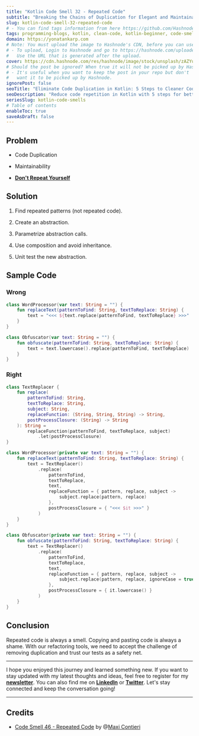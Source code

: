 ```yaml
---
title: "Kotlin Code Smell 32 - Repeated Code"
subtitle: "Breaking the Chains of Duplication for Elegant and Maintainable Code"
slug: kotlin-code-smell-32-repeated-code
# - You can find tags information from here https://github.com/Hashnode/support/blob/main/misc/tags.json
tags: programming-blogs, kotlin, clean-code, kotlin-beginner, code-smell-1
domain: https://yonatankarp.com
# Note: You must upload the image to Hashnode's CDN, before you can use it here.
# - To upload, Login to Hashnode and go to https://hashnode.com/uploader
#   Use the URL that is generated after the upload.
cover: https://cdn.hashnode.com/res/hashnode/image/stock/unsplash/zAZYuch7deE/upload/105e5b048e80b9419b301810cc15e656.jpeg
# Should the post be ignored? When true it will not be picked up by Hashnode.
# - It's useful when you want to keep the post in your repo but don't
#   want it to be picked up by Hashnode.
ignorePost: false
seoTitle: "Eliminate Code Duplication in Kotlin: 5 Steps to Cleaner Code"
seoDescription: "Reduce code repetition in Kotlin with 5 steps for better quality, maintainability, and adherence to the DRY principle."
seriesSlug: kotlin-code-smells
# Table of contents
enableToc: true
saveAsDraft: false
---
```


## Problem

* Code Duplication
    
* Maintainability
    
* [**Don't Repeat Yourself**](https://en.wikipedia.org/wiki/Don%27t_repeat_yourself)
    

## Solution

1. Find repeated patterns (not repeated code).
    
2. Create an abstraction.
    
3. Parametrize abstraction calls.
    
4. Use composition and avoid inheritance.
    
5. Unit test the new abstraction.
    

## Sample Code

### Wrong

```kotlin
class WordProcessor(var text: String = "") {
    fun replaceText(patternToFind: String, textToReplace: String) {
        text = "<<< ${text.replace(patternToFind, textToReplace} >>>"
    }
}

class Obfuscator(var text: String = "") {
    fun obfuscate(patternToFind: String, textToReplace: String) {
        text = text.lowercase().replace(patternToFind, textToReplace)
    }
}
```

### Right

```kotlin
class TextReplacer {
    fun replace(
        patternToFind: String,
        textToReplace: String,
        subject: String,
        replaceFunction: (String, String, String) -> String,
        postProcessClosure: (String) -> String
    ): String =
        replaceFunction(patternToFind, textToReplace, subject)
            .let(postProcessClosure)
}

class WordProcessor(private var text: String = "") {
    fun replaceText(patternToFind: String, textToReplace: String) {
        text = TextReplacer()
            .replace(
                patternToFind,
                textToReplace,
                text,
                replaceFunction = { pattern, replace, subject ->
                    subject.replace(pattern, replace)
                },
                postProcessClosure = { "<<< $it >>>" }
            )
    }
}

class Obfuscator(private var text: String = "") {
    fun obfuscate(patternToFind: String, textToReplace: String) {
        text = TextReplacer()
            .replace(
                patternToFind,
                textToReplace,
                text,
                replaceFunction = { pattern, replace, subject ->
                    subject.replace(pattern, replace, ignoreCase = true)
                },
                postProcessClosure = { it.lowercase() }
            )
    }
}
```

## Conclusion

Repeated code is always a smell. Copying and pasting code is always a shame. With our refactoring tools, we need to accept the challenge of removing duplication and trust our tests as a safety net.

---

I hope you enjoyed this journey and learned something new. If you want to stay updated with my latest thoughts and ideas, feel free to register for my [**newsletter**](https://yonatankarp.com/newsletter). You can also find me on [**LinkedIn**](https://www.linkedin.com/in/yonatankarp/) or [**Twitter**](https://twitter.com/yonatan_karp). Let's stay connected and keep the conversation going!

---

## Credits

* [Code Smell 46 - Repeated Code](https://maximilianocontieri.com/code-smell-46-repeated-code) by @[Maxi Contieri](@mcsee)
